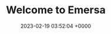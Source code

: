 ---
layout: 3dtest7
permalink: /3dtest7.html
title:  "Welcome to Emersa"
date:   2023-02-19 03:52:04 +0000
categories: jekyll update
---